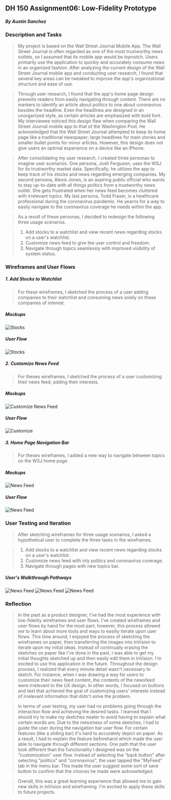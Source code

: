 ## DH 150 Assignment06: Low-Fidelity Prototype
##### By Austin Sanchez


### Description and Tasks
>My project is based on the Wall Street Journal Mobile App. The Wall Street Journal is often regarded as one of the most trustworthy news outlets, so I assumed that its mobile app would be topnotch. Users primarily use the application to quickly and accurately consume news in an organized fashion. After analyzing the current design of the Wall Street Journal mobile app and conducting user research, I found that several key areas can be tweaked to improve the app's organizational structure and ease of use. 

>Through user research, I found that the app's home page design prevents readers from easily navigating through content. There are no markers to identify an article about politics to one about coronavirus besides the headline. Even the headlines are designed in an unorganized style, as certain articles are emphasized with bold font. My interviewee noticed this design flaw when comparing the Wall Street Journal mobile app to that of the Washington Post. He acknowledged that the Wall Street Journal attempted to keep its home page like a traditional newspaper; large headlines for main stories and smaller bullet points for minor articles. However, this design does not give users an optimal experience on a device like an iPhone. 

>After consolidating my user research, I created three personas to imagine user scenarios. One persona, Josh Ferguson, uses the WSJ for its trustworthy market data. Specifically, he utilizes the app to keep track of his stocks and news regarding emerging companies. My second persona, Alexis Jones, is an aspiring public official who wants to stay up-to-date with all things politics from a trustworthy news outlet. She gets frustrated when her news feed becomes cluttered with irrelevant topics. My last persona, Todd Fraser, is a healthcare professional during the coronavirus pandemic. He yearns for a way to easily navigate to the coronavirus coverage he needs within the app. 

>As a result of these personas, I decided to redesign the following three usage scenarios. 

>1. Add stocks to a watchlist and view recent news regarding stocks on a user's watchlist.
>2. Customize news feed to give the user control and freedom. 
>3. Navigate through topics seamlessly with improved visibility of system status.


### Wireframes and User Flows
##### 1. Add Stocks to Watchlist
>For these wireframes, I sketched the process of a user adding companies to their watchlist and consuming news solely on these companies of interest.

##### Mockups
![Stocks](/IMG_4687.jpeg)
##### User Flow
![Stocks](/IMG20.png)

##### 2. Customize News Feed
>For theses wireframes, I sketched the process of a user customizing their news feed, adding their interests. 

##### Mockups
![Customize News Feed](/IMG_4688.jpeg)
##### User Flow
![Customize](/IMG21.png)

##### 3. Home Page Navigation Bar
>For theses wireframes, I added a new way to navigate between topics on the WSJ home page.

##### Mockups
![News Feed](/IMG24.JPG)
##### User Flow
![News Feed](/IMG25.png)



### User Testing and Iteration
>After sketching wireframes for three usage scenarios, I asked a hypothetical user to complete the three tasks in the wireframes.

>1. Add stocks to a watchlist and view recent news regarding stocks on a user's watchlist.
>2. Customize news feed with inly politics and coronavirus coverage. 
>3. Navigate through pages with new topics bar.

##### User's Walkthrough Pathways
![News Feed](/IMG31.png)
![News Feed](/IMG30.png)
![News Feed](/IMG32.png)

### Reflection
>In the past as a product designer, I've had the most experience with low-fidelity wireframes and user flows. I've created wireframes and user flows by hand for the most part; however, this process allowed me to learn about more tools and ways to easiliy iterate upon user flows. This time around, I enjoyed the process of sketching the wireframes on paper, then transferring the images into InVision to iterate upon my initial ideas. Instead of continually erasing the sketches on paper like I've done in the past, I was able to get my initial thoughts sketched up and then easily edit them in InVision. I'm excited to use this application in the future. Throughout the design process, I realized that every minute detail wasn't necessary to sketch. For instance, when I was drawing a way for users to customize their news feed content, the contents of the newsfeed were irrelevant to the UX design. In other words, I focused on buttons and text that achieved the goal of customizing users' interests instead of irrelevant information that didn't solve the problem. 

>In terms of user testing, my user had no problems going through the interaction flow and achieving the desired tasks. I learned that I should try to make my sketches neater to avoid having to explain what certain words are. Due to the messiness of some sketches, I had to guide the user during the navigation bar user flow. For certain features (like a sliding bar) it's hard to accurately depict on paper. As a result, I had to explain the feature beforehand which made the user able to navigate through different sections. One path that the user took different than the functionality I designed was on the "customization" user flow. Instead of selecting the "back button" after selecting "politics" and "coronavirus", the user tapped the "MyFeed" tab in the menu bar. This made the user suggest some sort of save button to confirm that the choices he made were acknowledged. 

>Overall, this was a great learning experience that allowed me to gain new skills in InVision and wireframing. I'm excited to apply these skills to future projects.





